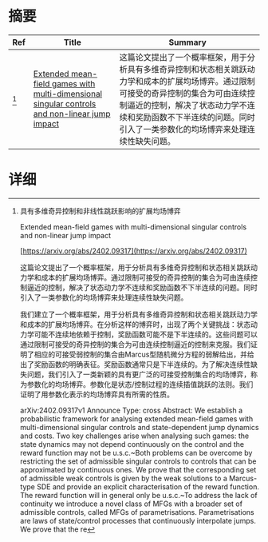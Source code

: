 # 摘要

| Ref | Title | Summary |
| --- | --- | --- |
| [^1] | [Extended mean-field games with multi-dimensional singular controls and non-linear jump impact](https://arxiv.org/abs/2402.09317) | 这篇论文提出了一个概率框架，用于分析具有多维奇异控制和状态相关跳跃动力学和成本的扩展均场博弈。通过限制可接受的奇异控制的集合为可由连续控制逼近的控制，解决了状态动力学不连续和奖励函数不下半连续的问题。同时引入了一类参数化的均场博弈来处理连续性缺失问题。 |

# 详细

[^1]: 具有多维奇异控制和非线性跳跃影响的扩展均场博弈

    Extended mean-field games with multi-dimensional singular controls and non-linear jump impact

    [https://arxiv.org/abs/2402.09317](https://arxiv.org/abs/2402.09317)

    这篇论文提出了一个概率框架，用于分析具有多维奇异控制和状态相关跳跃动力学和成本的扩展均场博弈。通过限制可接受的奇异控制的集合为可由连续控制逼近的控制，解决了状态动力学不连续和奖励函数不下半连续的问题。同时引入了一类参数化的均场博弈来处理连续性缺失问题。

    

    我们建立了一个概率框架，用于分析具有多维奇异控制和状态相关跳跃动力学和成本的扩展均场博弈。在分析这样的博弈时，出现了两个关键挑战：状态动力学可能不连续地依赖于控制，奖励函数可能不是下半连续的。这些问题可以通过限制可接受的奇异控制的集合为可由连续控制逼近的控制来克服。我们证明了相应的可接受弱控制的集合由Marcus型随机微分方程的弱解给出，并给出了奖励函数的明确表征。奖励函数通常只是下半连续的。为了解决连续性缺失问题，我们引入了一类新颖的具有更广泛的可接受控制集合的均场博弈，称为参数化的均场博弈。参数化是状态/控制过程的连续插值跳跃的法则。我们证明了用参数化表示的均场博弈具有所需的性质。

    arXiv:2402.09317v1 Announce Type: cross Abstract: We establish a probabilistic framework for analysing extended mean-field games with multi-dimensional singular controls and state-dependent jump dynamics and costs. Two key challenges arise when analysing such games: the state dynamics may not depend continuously on the control and the reward function may not be u.s.c.~Both problems can be overcome by restricting the set of admissible singular controls to controls that can be approximated by continuous ones. We prove that the corresponding set of admissible weak controls is given by the weak solutions to a Marcus-type SDE and provide an explicit characterisation of the reward function. The reward function will in general only be u.s.c.~To address the lack of continuity we introduce a novel class of MFGs with a broader set of admissible controls, called MFGs of parametrisations. Parametrisations are laws of state/control processes that continuously interpolate jumps. We prove that the re
    


